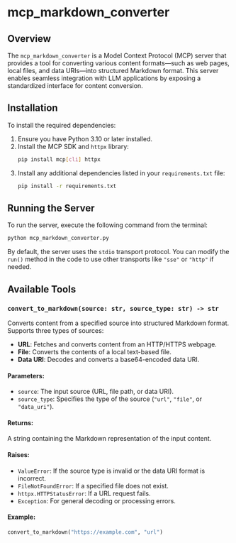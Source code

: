 # mcp_markdown_converter

## Overview

The `mcp_markdown_converter` is a Model Context Protocol (MCP) server that provides a tool for converting various content formats—such as web pages, local files, and data URIs—into structured Markdown format. This server enables seamless integration with LLM applications by exposing a standardized interface for content conversion.

## Installation

To install the required dependencies:

1. Ensure you have Python 3.10 or later installed.
2. Install the MCP SDK and `httpx` library:
   ```bash
   pip install mcp[cli] httpx
   ```
3. Install any additional dependencies listed in your `requirements.txt` file:
   ```bash
   pip install -r requirements.txt
   ```

## Running the Server

To run the server, execute the following command from the terminal:

```bash
python mcp_markdown_converter.py
```

By default, the server uses the `stdio` transport protocol. You can modify the `run()` method in the code to use other transports like `"sse"` or `"http"` if needed.

## Available Tools

### `convert_to_markdown(source: str, source_type: str) -> str`

Converts content from a specified source into structured Markdown format. Supports three types of sources:

- **URL**: Fetches and converts content from an HTTP/HTTPS webpage.
- **File**: Converts the contents of a local text-based file.
- **Data URI**: Decodes and converts a base64-encoded data URI.

#### Parameters:
- `source`: The input source (URL, file path, or data URI).
- `source_type`: Specifies the type of the source (`"url"`, `"file"`, or `"data_uri"`).

#### Returns:
A string containing the Markdown representation of the input content.

#### Raises:
- `ValueError`: If the source type is invalid or the data URI format is incorrect.
- `FileNotFoundError`: If a specified file does not exist.
- `httpx.HTTPStatusError`: If a URL request fails.
- `Exception`: For general decoding or processing errors.

#### Example:
```python
convert_to_markdown("https://example.com", "url")
```
